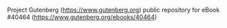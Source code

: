Project Gutenberg (https://www.gutenberg.org) public repository for eBook #40464 (https://www.gutenberg.org/ebooks/40464)
